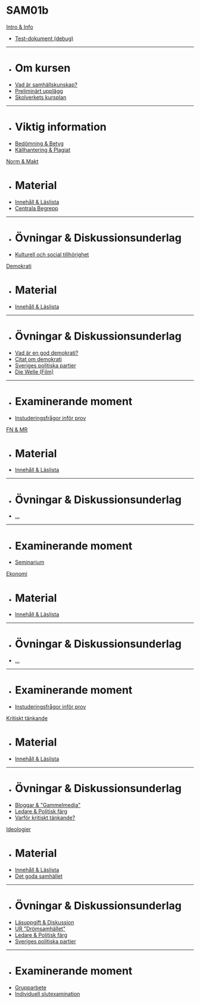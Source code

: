 # SAM01b

[Intro & Info]()

  * [Test-dokument (debug)](x_meta/test.md)
 - - - -
  * # Om kursen
  * [Vad är samhällskunskap?](1_intro/vad_ar_samhallskunskap.md)
  * [Preliminärt upplägg](1_intro/kursens_upplagg.md)
  * [Skolverkets kursplan](1_intro/kursplan.md)
  - - - -
  * # Viktig information
  * [Bedömning & Betyg](1_intro/bedomning.md)
  * [Källhantering & Plagiat](1_intro/kallhantering.md)
  
[Norm & Makt]()

  * # Material
  * [Innehåll & Läslista](4_norm/material/innehall_laslista_norm_makt.md)
  * [Centrala Begrepp](4_norm/material/struktur_centrala_begrepp.md)
  - - - -
  * # Övningar & Diskussionsunderlag
  * [Kulturell och social tillhörighet](4_norm/diskussionsunderlag/kulturell_och_social_tillhorighet.md)

[Demokrati]()

  * # Material
  * [Innehåll & Läslista](3_demokrati/material/innehall_laslista_demokrati.md)
  - - - -
  * # Övningar & Diskussionsunderlag
  * [Vad är en god demokrati?](3_demokrati/ovningar/demokrati_diskussionsfragor.md)
  * [Citat om demokrati](3_demokrati/ovningar/citat_tankar_demokrati.md)
  * [Sveriges politiska partier](3_demokrati/ovningar/sv_politiska_partier.md)
  * [Die Welle (Film)](3_demokrati/ovningar/die_welle.md)
  - - - -
  * # Examinerande moment
  * [Instuderingsfrågor inför prov](3_demokrati/examinerande_moment/instuderingsfragor_demokrati.md)
  
[FN & MR]()

  * # Material
  * [Innehåll & Läslista](7_fn_mr/material/innehall_laslista_fn_mr.md)
  - - - -
  * # Övningar & Diskussionsunderlag
  * [...](subitem3.md)
  - - - -
  * # Examinerande moment
  * [Seminarium](7_fn_mr/examinerande_moment/fn_mr_seminarium.md)
  
[Ekonomi]()

  * # Material
  * [Innehåll & Läslista](5_ekonomi/material/innehall_laslista_ekonomi.md)
  - - - -
  * # Övningar & Diskussionsunderlag
  * [...](vad.md)
  - - - -
  * # Examinerande moment
  * [Instuderingsfrågor inför prov](5_ekonomi/examinerande_moment/instuderingsfragor_ekonomi.md)

[Kritiskt tänkande]()

  * # Material
  * [Innehåll & Läslista](2_kritiskt_tankande/material/innehall_laslista_kritiskt_tankande.md)
  - - - -
  * # Övningar & Diskussionsunderlag
  * [Bloggar & "Gammelmedia"](2_kritiskt_tankande/ovningar/bloggar_gammelmedia.md)
  * [Ledare & Politisk färg](2_kritiskt_tankande/ovningar/ledare_politisk_farg.md)
  * [Varför kritiskt tänkande?](2_kritiskt_tankande/ovningar/ovning_kritiskt_tankande.md)

[Ideologier]()

  * # Material
  * [Innehåll & Läslista](6_ideologier/material/innehall_laslista_ideologier.md)
  * [Det goda samhället](6_ideologier/material/om_ideologierna.md)
  - - - -
  * # Övningar & Diskussionsunderlag
  * [Läsuppgift & Diskussion](6_ideologier/ovningar/lasning_arena_och_diskussion.md)
  * [UR "Drömsamhället"](6_ideologier/ovningar/ur_dromsamhallet.md)
  * [Ledare & Politisk färg](2_kritiskt_tankande/ovningar/ledare_politisk_farg.md)
  * [Sveriges politiska partier](3_demokrati/ovningar/sv_politiska_partier.md)
  
  - - - -
  * # Examinerande moment
  * [Grupparbete](6_ideologier/examinerande_moment/ideologier_grupparbete.md)
  * [Individuell slutexamination](6_ideologier/examinerande_moment/ideologier_individuell_slutex.md)
  
